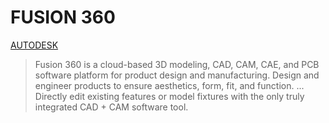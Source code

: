 # FUSION 360


[AUTODESK](https://www.autodesk.com/)

>Fusion 360 is a cloud-based 3D modeling, CAD, CAM, CAE, and PCB software platform for product design and manufacturing. Design and engineer products to ensure aesthetics, form, fit, and function. ... Directly edit existing features or model fixtures with the only truly integrated CAD + CAM software tool.
